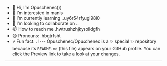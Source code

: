 - 👋 Hi, I’m Opuschenec)))
- 👀 I’m interested in manis
- 🌱 I’m currently learning ..uy6r54rfyugi98i0
- 💞️ I’m looking to collaborate on ..
- 📫 How to reach me .hwtrushzhjkysoildgfh
- 😄 Pronouns: .hbgtrfsht
- ⚡ Fun fact: .
!---
Opuschenec/Opuschenec is a ✨ special ✨ repository because its `README.md` (this file) appears on your GitHub profile.
You can click the Preview link to take a look at your changes.
---
